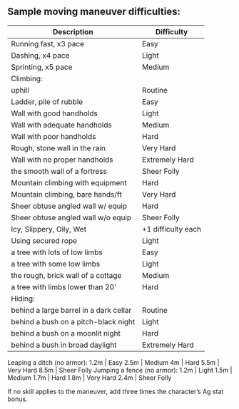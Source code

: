 ## Sample moving maneuver difficulties:


| Description | Difficulty |
| --- | --- |
Running fast, x3 pace | Easy
Dashing, x4 pace | Light
Sprinting, x5 pace |	Medium
Climbing: |
uphill | Routine
Ladder, pile of rubble | Easy
Wall with good handholds | Light
Wall with adequate handholds | Medium
Wall with poor handholds | Hard
Rough, stone wall in the rain | Very Hard
Wall with no proper handholds | Extremely Hard
the smooth wall of a fortress | Sheer Folly
Mountain climbing with equipment | Hard
Mountain climbing, bare hands/ft | Very Hard
Sheer obtuse angled wall w/ equip | Hard
Sheer obtuse angled wall w/o equip | Sheer Folly
Icy, Slippery, Oily, Wet |  +1 difficulty each
Using secured rope | Light
a tree with lots of low limbs | Easy
a tree with some low limbs | Light
the rough, brick wall of a cottage | Medium
a tree with limbs lower than 20' | Hard
Hiding: |
behind a large barrel in a dark cellar | Routine
behind a bush on a pitch-black night | Light
behind a bush on a moonlit night | Hard
behind a bush in broad daylight | Extremely Hard
Leaping a ditch (no armor): 
1.2m | Easy
2.5m | Medium
4m | Hard
5.5m | Very Hard
8.5m | Sheer Folly
Jumping a fence (no armor):
1.2m | Light
1.5m | Medium
1.7m | Hard
1.8m | Very Hard
2.4m | Sheer Folly

If no skill applies to the maneuver, add three times the character’s Ag stat bonus.
